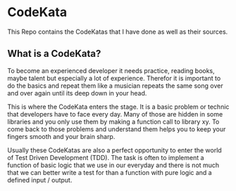 # CodeKata
This Repo contains the CodeKatas that I have done as well as their sources.


## What is a CodeKata?
To become an experienced developer it needs practice, reading books, maybe talent but especially a lot of experience. Therefor it is important to do the basics and repeat them like a musician repeats the same song over and over again until its deep down in your head. 

This is where the CodeKata enters the stage. It is a basic problem or technic that developers have to face every day. Many of those are hidden in some libraries and you only use them by making a function call to library xy. To come back to those problems and understand them helps you to keep your fingers smooth and your brain sharp. 

Usually these CodeKatas are also a perfect opportunity to enter the world of Test Driven Development (TDD). The task is often to implement a function of basic logic that we use in our everyday and there is not much that we can better write a test for than a function with pure logic and a defined input / output.
